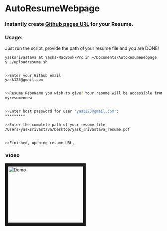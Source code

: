 # AutoResumeWebpage

### Instantly create [Github pages URL](https://pages.github.com/) for your Resume.

### Usage:
Just run the script, provide the path of your resume file and you are DONE!
```bash
yasksrivastava at Yasks-MacBook-Pro in ~/Documents/AutoResumeWebpage
$ ./uploadresume.sh


>>Enter your Github email
yask123@gmail.com


>>Resume RepoName you wish to give? Your resume will be accessible from http://.github.io/RepoName
myresumeneew


>>Enter host password for user 'yask123@gmail.com':
*********

>>Enter the complete path of your resume file
/Users/yasksrivastava/Desktop/yask_srivastava_resume.pdf


>>Finished, opening resume URL,
```

### Video

<a href="http://www.youtube.com/watch?feature=player_embedded&v=8ruOikvR7e8
" target="_blank"><img src="http://img.youtube.com/vi/8ruOikvR7e8/0.jpg" 
alt="Demo" width="240" height="180" border="10" /></a>

